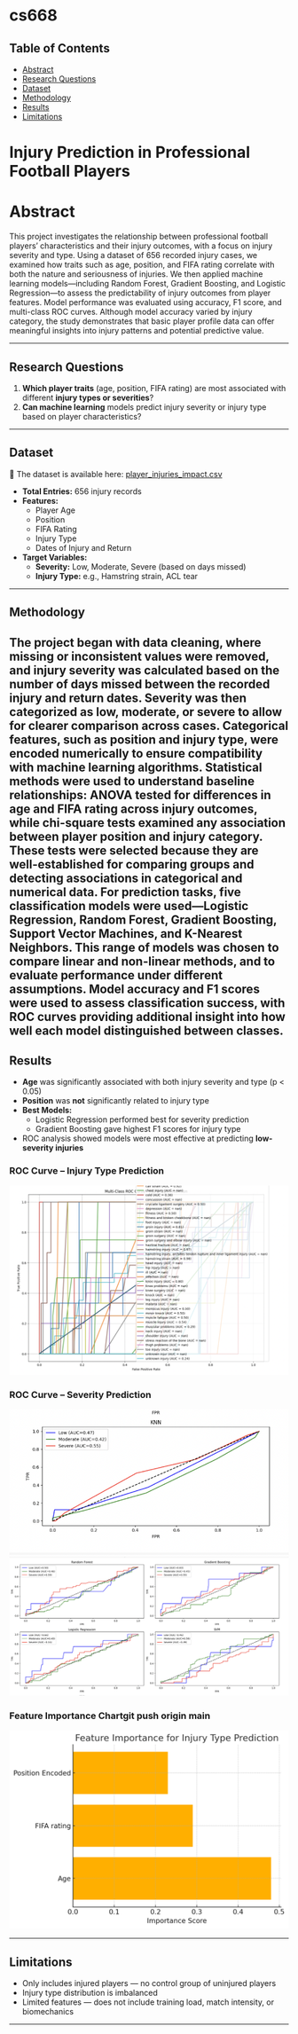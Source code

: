# cs668

## Table of Contents
- [Abstract](#abstract)
- [Research Questions](#research-questions)
- [Dataset](#dataset)
- [Methodology](#methodology)
- [Results](#results)
- [Limitations](#limitations)

# Injury Prediction in Professional Football Players

# Abstract
This project investigates the relationship between professional football players’ characteristics and their injury outcomes, with a focus on injury severity and type. Using a dataset of 656 recorded injury cases, we examined how traits such as age, position, and FIFA rating correlate with both the nature and seriousness of injuries. We then applied machine learning models—including Random Forest, Gradient Boosting, and Logistic Regression—to assess the predictability of injury outcomes from player features. Model performance was evaluated using accuracy, F1 score, and multi-class ROC curves. Although model accuracy varied by injury category, the study demonstrates that basic player profile data can offer meaningful insights into injury patterns and potential predictive value.

---

## Research Questions

1. **Which player traits** (age, position, FIFA rating) are most associated with different **injury types or severities**?
2. **Can machine learning** models predict injury severity or injury type based on player characteristics?

---

## Dataset
📂 The dataset is available here: [player_injuries_impact.csv](./player_injuries_impact.csv)

- **Total Entries:** 656 injury records
- **Features:**  
  - Player Age  
  - Position  
  - FIFA Rating  
  - Injury Type  
  - Dates of Injury and Return
- **Target Variables:**
  - **Severity:** Low, Moderate, Severe (based on days missed)
  - **Injury Type:** e.g., Hamstring strain, ACL tear

---

## Methodology


The project began with data cleaning, where missing or inconsistent values were removed, and injury severity was calculated based on the number of days missed between the recorded injury and return dates. Severity was then categorized as low, moderate, or severe to allow for clearer comparison across cases. Categorical features, such as position and injury type, were encoded numerically to ensure compatibility with machine learning algorithms. Statistical methods were used to understand baseline relationships: ANOVA tested for differences in age and FIFA rating across injury outcomes, while chi-square tests examined any association between player position and injury category. These tests were selected because they are well-established for comparing groups and detecting associations in categorical and numerical data. For prediction tasks, five classification models were used—Logistic Regression, Random Forest, Gradient Boosting, Support Vector Machines, and K-Nearest Neighbors. This range of models was chosen to compare linear and non-linear methods, and to evaluate performance under different assumptions. Model accuracy and F1 scores were used to assess classification success, with ROC curves providing additional insight into how well each model distinguished between classes.
---

## Results

- **Age** was significantly associated with both injury severity and type (p < 0.05)
- **Position** was **not** significantly related to injury type
- **Best Models:**
  - Logistic Regression performed best for severity prediction
  - Gradient Boosting gave highest F1 scores for injury type
- ROC analysis showed models were most effective at predicting **low-severity injuries**

### ROC Curve – Injury Type Prediction
![ROC Curve Injury Type](./Injury%20Type%20Prediction.png)

### ROC Curve – Severity Prediction
![ROC Curve Severity](./Curves2.png)
![ROC Curve Severity](./Curves1.png)

### Feature Importance Chartgit push origin main

![Feature Importance](./chart.png)


---

## Limitations

- Only includes injured players — no control group of uninjured players
- Injury type distribution is imbalanced
- Limited features — does not include training load, match intensity, or biomechanics

---